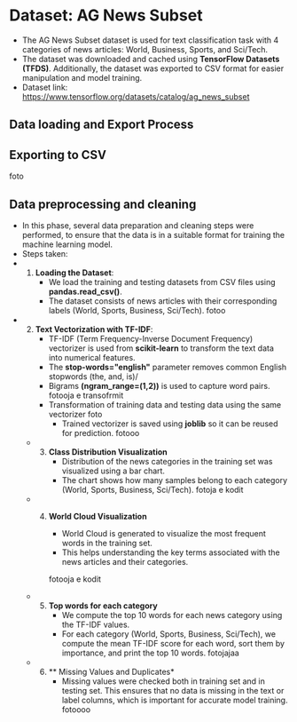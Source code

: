 # Dataset: AG News Subset
- The AG News Subset dataset is used for text classification task with 4 categories of news articles: World, Business, Sports, and Sci/Tech.
- The dataset was downloaded and cached using **TensorFlow Datasets (TFDS)**. Additionally, the dataset was exported to CSV format for easier
manipulation and model training.
- Dataset link: https://www.tensorflow.org/datasets/catalog/ag_news_subset
## Data loading and Export Process

## Exporting to CSV
foto

## Data preprocessing and cleaning
- In this phase, several data preparation and cleaning steps were performed, to ensure that the data is in a suitable format for training the machine learning model.
- Steps taken:
- 1. **Loading the Dataset**:
     - We load the training and testing datasets from CSV files using **pandas.read_csv()**.
     - The dataset consists of news articles with their corresponding labels (World, Sports, Business, Sci/Tech).
       fotoo
- 2. **Text Vectorization with TF-IDF**:
      - TF-IDF (Term Frequency-Inverse Document Frequency) vectorizer is used from **scikit-learn** to transform the text data into numerical features.
      - The **stop-words="english"** parameter removes common English stopwords (the, and, is)/
      - Bigrams **(ngram_range=(1,2))** is used to capture word pairs.
        fotooja e transofrmit
      - Transformation of training data and testing data using the same vectorizer
     foto
        - Trained vectorizer is saved using **joblib** so it can be reused for prediction.
          fotooo
  - 3. **Class Distribution Visualization**
       - Distribution of the news categories in the training set was visualized using a bar chart.
       - The chart shows how many samples belong to each category (World, Sports, Business, Sci/Tech).
         fotoja e kodit
  - 4. **World Cloud Visualization**
       - World Cloud is generated to visualize the most frequent words in the training set.
       - This helps understanding the key terms associated with the news articles and their categories.
      
       fotooja e kodit
  - 5. **Top words for each category**
       - We compute the top 10 words for each news category using the TF-IDF values.
       - For each category (World, Sports, Business, Sci/Tech), we compute the mean TF-IDF score for each word, sort them by importance, and print the top 10 words.
      fotojajaa
  - 6. ** Missing Values and Duplicates*
       - Missing values were checked both in training set and in testing set. This ensures that no data is missing in the text or label columns, which is important for accurate model training.
      fotoooo
